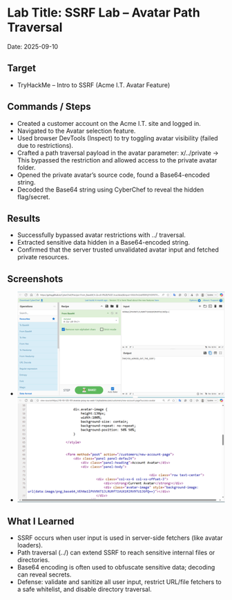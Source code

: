 ﻿# Lab Title: SSRF Lab – Avatar Path Traversal
Date: 2025-09-10

## Target
- TryHackMe – Intro to SSRF (Acme I.T. Avatar Feature)

## Commands / Steps 
- Created a customer account on the Acme I.T. site and logged in.
- Navigated to the Avatar selection feature.
- Used browser DevTools (Inspect) to try toggling avatar visibility (failed due to restrictions).
- Crafted a path traversal payload in the avatar parameter: x/../private → This bypassed the restriction and allowed    access to the private avatar folder.
- Opened the private avatar’s source code, found a Base64-encoded string.
- Decoded the Base64 string using CyberChef to reveal the hidden flag/secret.


## Results
- Successfully bypassed avatar restrictions with ../ traversal.
- Extracted sensitive data hidden in a Base64-encoded string.
- Confirmed that the server trusted unvalidated avatar input and fetched private resources.

## Screenshots
- ![SSRF Lab output](../screenshots/2025-09-10-ssrf-avatar.png)
- ![Source code with Base64](../screenshots/2025-09-10-ssrf-sourcecode.png)

## What I Learned
- SSRF occurs when user input is used in server-side fetchers (like avatar loaders).
- Path traversal (../) can extend SSRF to reach sensitive internal files or directories.
- Base64 encoding is often used to obfuscate sensitive data; decoding can reveal secrets.
- Defense: validate and sanitize all user input, restrict URL/file fetchers to a safe whitelist, and disable directory traversal.